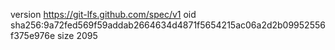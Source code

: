 version https://git-lfs.github.com/spec/v1
oid sha256:9a72fed569f59addab2664634d4871f5654215ac06a2d2b09952556f375e976e
size 2095
